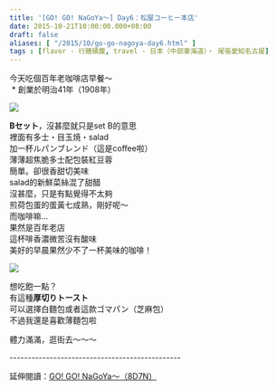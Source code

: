 ```yaml
---
title: '[GO! GO! NaGoYa～] Day6：松屋コーヒー本店'
date: 2015-10-21T10:00:00.000+08:00
draft: false
aliases: [ "/2015/10/go-go-nagoya-day6.html" ]
tags : [flavor - 行膳積腹, travel - 日本（中部東海道）・ 尾張愛知名古屋]
---
```


今天吃個百年老咖啡店早餐～  
 \* 創業於明治41年（1908年）  

![](/images/nagoya6a.jpg)

**Bセット**，沒甚麼就只是set B的意思   
裡面有多士・目玉焼・salad  
加一杯ルパンブレンド（這是coffee啦）  
薄薄超焦脆多士配包裝紅豆蓉  
簡單。卻很香甜切美味  
salad的新鮮菜絲混了甜醋  
沒甚麼，只是有點覺得不太夠  
煎荷包蛋的蛋黃七成熟，剛好呢～  
而咖啡嘛...  
果然是百年老店  
這杯啡香濃微苦沒有酸味  
美好的早晨果然少不了一杯美味的咖啡！  

![](/images/nagoya6a1.jpg)

想吃飽一點？  
有這種**厚切りトースト**  
可以選擇白麵包或者這款ゴマパン（芝麻包）  
不過我還是喜歡薄麵包啦  
  
體力滿滿，逛街去～～～  
  
\-----------------------------------------------  
  
延伸閱讀：[GO! GO! NaGoYa～（8D7N）](https://hidie.net/nagoya8d7n/)
